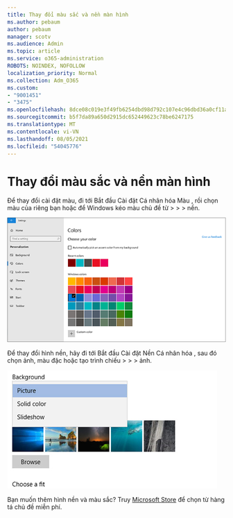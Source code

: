```yaml
---
title: Thay đổi màu sắc và nền màn hình
ms.author: pebaum
author: pebaum
manager: scotv
ms.audience: Admin
ms.topic: article
ms.service: o365-administration
ROBOTS: NOINDEX, NOFOLLOW
localization_priority: Normal
ms.collection: Adm_O365
ms.custom:
- "9001451"
- "3475"
ms.openlocfilehash: 8dce08c019e3f49fb6254dbd98d792c107e4c96dbd36a0cf11aff70e171e7649
ms.sourcegitcommit: b5f7da89a650d2915dc652449623c78be6247175
ms.translationtype: MT
ms.contentlocale: vi-VN
ms.lasthandoff: 08/05/2021
ms.locfileid: "54045776"
---
```

# <a name="change-your-desktop-background-and-colors"></a>Thay đổi màu sắc và nền màn hình

Để thay đổi cài đặt màu, đi tới Bắt đầu Cài đặt Cá nhân hóa Màu , rồi chọn màu của riêng bạn hoặc để Windows kéo màu chủ đề từ  >    >    >  nền.

![Cá nhân hóa màu sắc của bạn Windows.](media/windows-personalization-colors.png)

Để thay đổi hình nền, hãy đi tới Bắt đầu Cài đặt Nền Cá nhân hóa , sau đó chọn ảnh, màu đặc hoặc tạo trình chiếu  >    >    >  ảnh. 

![Thay đổi hình Windows nền của bạn.](media/windows-desktop-background.png)

Bạn muốn thêm hình nền và màu sắc? Truy [Microsoft Store](https://www.microsoft.com/store/collections/windowsthemes) để chọn từ hàng tá chủ đề miễn phí.
